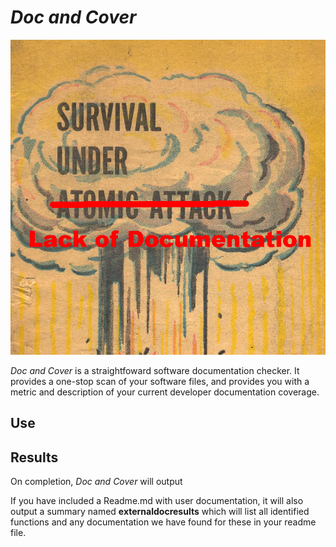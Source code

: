 # *Doc and Cover*

![logo](docs/logo.png)


*Doc and Cover* is a straightfoward software documentation checker. It provides a one-stop scan of your software files, and provides you with a metric and description of your current developer documentation coverage.

## Use



## Results

On completion, *Doc and Cover* will output

If you have included a Readme.md with user documentation, it will also output a summary named **externaldocresults** which will list all identified functions and any documentation we have found for these in your readme file.
